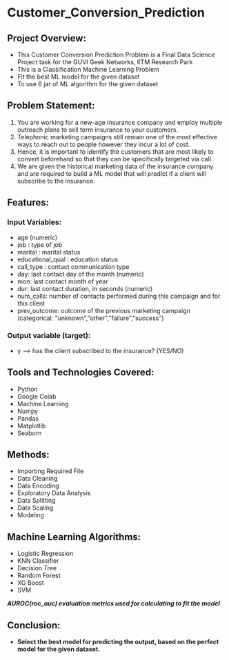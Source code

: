 # Customer_Conversion_Prediction

## Project Overview:
  - This Customer Conversion Prediction Problem is a Final Data Science Project task for the GUVI Geek Networks, IITM Research Park
  - This is a Classification Machine Learning Problem
  - Fit the best ML model for the given dataset
  - To use 6 jar of ML algorithm for the given dataset

## Problem Statement:
  1. You are working for a new-age insurance company and employ multiple outreach plans to sell term insurance to your customers.
  2. Telephonic marketing campaigns still remain one of the most effective ways to reach out to people however they incur a lot of cost.
  3. Hence, it is important to identify the customers that are most likely to convert beforehand so that they can be specifically targeted via call.
  4. We are given the historical marketing data of the insurance company and are required to build a ML model that will predict if a client will subscribe to the insurance.

## Features:
  ### Input Variables:
  - age (numeric)
  - job : type of job
  - marital : marital status
  - educational_qual : education status
  - call_type : contact communication type
  - day: last contact day of the month (numeric)
  - mon: last contact month of year
  - dur: last contact duration, in seconds (numeric)
  - num_calls: number of contacts performed during this campaign and for this client
  - prev_outcome: outcome of the previous marketing campaign (categorical: "unknown","other","failure","success")

   ### Output variable (target):
  - y --> has the client subscribed to the insurance? (YES/NO)

## Tools and Technologies Covered:
  - Python
  - Google Colab
  - Machine Learning
  - Numpy
  - Pandas
  - Matplotlib
  - Seaborn

## Methods:
  - Importing Required File
  - Data Cleaning
  - Data Encoding
  - Exploratory Data Analysis
  - Data Splitting
  - Data Scaling
  - Modeling

## Machine Learning Algorithms:
  - Logistic Regression
  - KNN Classifier
  - Decision Tree
  - Random Forest
  - XG Boost
  - SVM

***AUROC(roc_auc) evaluation metrics used for calculating to fit the model***

## Conclusion:
  - **Select the best model for predicting the output, based on the perfect model for the given dataset.**
